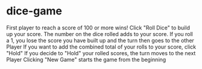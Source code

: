 # dice-game
First player to reach a score of 100 or more wins!
Click "Roll Dice" to build up your score. The number on the dice rolled adds to your score.
If you roll a 1, you lose the score you have built up and the turn then goes to the other Player
If you want to add the combined total of your rolls to your score, click "Hold"
If you decide to "Hold" your rolled scores, the turn moves to the next Player
Clicking "New Game" starts the game from the beginning

